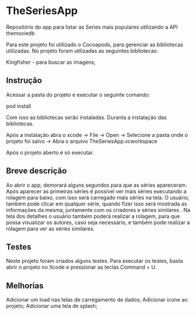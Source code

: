 # TheSeriesApp
Repositório do app para listar as Series mais populares utilizando a API themoviedb

Para este projeto foi utilizado o Cocoapods, para gerenciar as bibliotecas utilizadas. No projeto foram utilizadas as seguintes bibliotecas:

Kingfisher - para buscar as imagens;

## Instrução
Acessar a pasta do projeto e executar o seguinte comando:

pod install

Com isso as bibliotecas serão instaladas. Duranta a instalação das bibliotecas.

Após a instalação abra o xcode -> File -> Open -> Selecione a pasta onde o projeto foi salvo -> Abra o arquivo TheSeriesApp.xcworkspace

Após o projeto aberto é só executar.

## Breve descrição
Ao abrir o app, demorará alguns segundos para que as séries apareceram. Após aparecer as primeiras séries é possível ver mais séries executando a rolagem para baixo, com isso será carregado mais séries na tela.  O usuário, também pode clicar em qualquer série, quando fizer isso será mostrada as informações da mesma, juntamente com os criadores e séries similares . Na tela dos detalhes o usuário também poderá realizar a rolagem, para que possa visualizar os autores, caso seja necessário, e também pode realizar a rolagem para ver as séries similares.

## Testes
Neste projeto foram criados alguns testes. Para executar os testes, basta abrir o projeto no Xcode e pressionar as teclas Command + U.

## Melhorias
Adicionar um load nas telas de carregamento de dados; Adicionar icone ao projeto; Adicionar uma tela de splash; 
